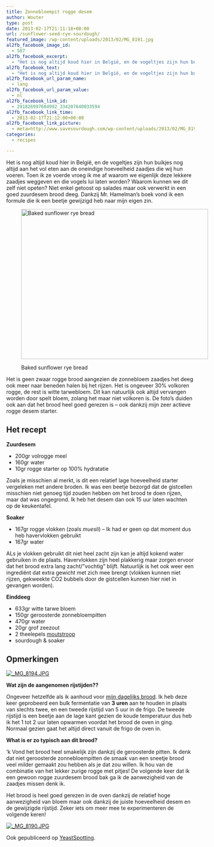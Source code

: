 ```yaml
---
title: Zonnebloempit rogge desem
author: Wouter
type: post
date: 2013-02-17T21:11:18+00:00
url: /sunflower-seed-rye-sourdough/
featured_image: /wp-content/uploads/2013/02/MG_8191.jpg
al2fb_facebook_image_id:
  - 587
al2fb_facebook_excerpt:
  - "Het is nog altijd koud hier in België, en de vogeltjes zijn hun buikjes nog altijd aan het vol eten aan de oneindige hoeveelheid zaadjes die wij hun voeren. Toen ik ze voerde vroeg ik me af waarom we eigenlijk deze lekkere zaadjes weggeven en die vogels lui laten worden? Waarom kunnen we dit zelf niet opeten? Niet enkel getoost op salades maar ook verwerkt in een goed zuurdesem brood deeg. Dankzij Mr. Hamelman's boek vond ik een formule die ik een beetje gewijzigd heb naar mijn eigen zin."
al2fb_facebook_text:
  - "Het is nog altijd koud hier in België, en de vogeltjes zijn hun buikjes nog altijd aan het vol eten aan de oneindige hoeveelheid zaadjes die wij hun voeren. Toen ik ze voerde vroeg ik me af waarom we eigenlijk deze lekkere zaadjes weggeven en die vogels lui laten worden? Waarom kunnen we dit zelf niet opeten? Niet enkel getoost op salades maar ook verwerkt in een goed zuurdesem brood deeg. Dankzij Mr. Hamelman's boek vond ik een formule die ik een beetje gewijzigd heb naar mijn eigen zin."
al2fb_facebook_url_param_name:
  - lang
al2fb_facebook_url_param_value:
  - nl
al2fb_facebook_link_id:
  - 291826997604992_334207640033594
al2fb_facebook_link_time:
  - 2013-02-17T21:12:00+00:00
al2fb_facebook_link_picture:
  - meta=http://www.savesourdough.com/wp-content/uploads/2013/02/MG_8191-300x200.jpg
categories:
  - recipes

---
```

Het is nog altijd koud hier in België, en de vogeltjes zijn hun buikjes nog altijd aan het vol eten aan de oneindige hoeveelheid zaadjes die wij hun voeren. Toen ik ze voerde vroeg ik me af waarom we eigenlijk deze lekkere zaadjes weggeven en die vogels lui laten worden? Waarom kunnen we dit zelf niet opeten? Niet enkel getoost op salades maar ook verwerkt in een goed zuurdesem brood deeg. Dankzij Mr. Hamelman&#8217;s boek vond ik een formule die ik een beetje gewijzigd heb naar mijn eigen zin.<figure id="attachment_587" style="width: 500px" class="wp-caption aligncenter">

[<img class=" wp-image-587 " title="Baked sunflower rye bread" src="http://www.redzuurdesem.be/wp-content/uploads/2013/02/MG_8191-300x200.jpg" alt="Baked sunflower rye bread" width="500" height="400" />][1]<figcaption class="wp-caption-text">Baked sunflower rye bread</figcaption></figure> 

Het is geen zwaar rogge brood aangezien de zonnebloem zaadjes het deeg ook meer naar beneden halen bij het rijzen. Het is ongeveer 30% volkoren rogge, de rest is witte tarwebloem. Dit kan natuurlijk ook altijd vervangen worden door spelt bloem, zolang het maar niet volkoren is. De foto&#8217;s duiden ook aan dat het brood heel goed gerezen is &#8211; ook dankzij mijn zeer actieve rogge desem starter.

## Het recept

**Zuurdesem**

  * 200gr volrogge meel
  * 160gr water
  * 10gr rogge starter op 100% hydratatie

Zoals je misschien al merkt, is dit een relatief lage hoeveelheid starter vergeleken met andere broden. Ik was een beetje bezorgd dat de gistcellen misschien niet genoeg tijd zouden hebben om het brood te doen rijzen, maar dat was ongegrond. Ik heb het desem dan ook 15 uur laten wachten op de keukentafel.

**Soaker**

  * 167gr rogge vlokken (zoals _muesli_) &#8211; Ik had er geen op dat moment dus heb havervlokken gebruikt
  * 167gr water

ALs je vlokken gebruikt dit niet heel zacht zijn kan je altijd kokend water gebruiken in de plaats. Havervlokken zijn heel plakkerig maar zorgen ervoor dat het brood extra lang zacht/&#8221;vochtig&#8221; blijft. Natuurlijk is het ook weer een ingrediënt dat extra gewicht met zich mee brengt (vlokken kunnen niet rijzen, gekweekte CO2 bubbels door de gistcellen kunnen hier niet in gevangen worden).

**Einddeeg**

  * 633gr witte tarwe bloem
  * 150gr geroosterde zonnebloempitten
  * 470gr water
  * 20gr grof zeezout
  * 2 theelepels [moutstroop][2]
  * sourdough & soaker

## Opmerkingen


<a href="http://lh6.ggpht.com/-Slx2aiFymSk/USE8x1hxBcI/AAAAAAAAGxE/yak_MTRs7AY/s1024/_MG_8194.JPG" link="https://picasaweb.google.com/108809100421188137955/Savesourdough#5846020618183574978" title="_MG_8194.JPG" ><img src="http://lh6.ggpht.com/-Slx2aiFymSk/USE8x1hxBcI/AAAAAAAAGxE/yak_MTRs7AY/w400-o/_MG_8194.JPG" alt="_MG_8194.JPG" title="_MG_8194.JPG" class="alignleft pe2-photo"  /></a>

**Wat zijn de aangenomen rijstijden??**

Ongeveer hetzelfde als ik aanhoud voor [mijn dagelijks brood][3]. Ik heb deze keer geprobeerd een bulk fermentatie van **3 uren** aan te houden in plaats van slechts twee, en een tweede rijstijd van 5 uur in de frigo. De tweede rijstijd is een beetje aan de lage kant gezien de koude temperatuur dus heb ik het 1 tot 2 uur laten opwarmen voordat het brood de oven in ging. Normaal gezien gaat het altijd direct vanuit de frigo de oven in.

**What is er zo typisch aan dit brood?**

&#8216;k Vond het brood heel smakelijk zijn dankzij de geroosterde pitten. Ik denk dat niet geroosterde zonnebloempitten de smaak van een sneetje brood veel milder gemaakt zou hebben als je dat zou willen. Ik hou van de combinatie van het lekker zurige rogge met pitjes! De volgende keer dat ik een gewoon rogge zuurdesem brood bak ga ik de aanwezigheid van de zaadjes missen denk ik.

Het brood is heel goed gerezen in de oven dankzij de relatief hoge aanwezigheid van bloem maar ook dankzij de juiste hoeveelheid desem en de gewijzigde rijstijd. Zeker iets om meer mee te experimenteren de volgende keren!


<a href="http://lh6.ggpht.com/-PM_tdPh7DAo/USE8wQs797I/AAAAAAAAGw8/7zs2Sw5ueAY/s1024/_MG_8190.JPG" link="https://picasaweb.google.com/108809100421188137955/Savesourdough#5846020591118448562" title="_MG_8190.JPG" ><img src="http://lh6.ggpht.com/-PM_tdPh7DAo/USE8wQs797I/AAAAAAAAGw8/7zs2Sw5ueAY/w400-o/_MG_8190.JPG" alt="_MG_8190.JPG" title="_MG_8190.JPG" class="alignleft pe2-photo"  /></a>

Ook gepubliceerd op [YeastSpotting][4].

<p class="clear">

 [1]: http://www.redzuurdesem.be/wp-content/uploads/2013/02/MG_8191.jpg
 [2]: http://en.wikipedia.org/wiki/Blackstrap_molasses
 [3]: http://www.redzuurdesem.be/baking-your-daily-bread/ "Baking your daily bread"
 [4]: http://www.wildyeastblog.com/category/yeastspotting/